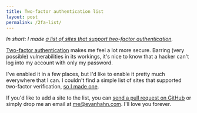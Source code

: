 ```yaml
---
title: Two-factor authentication list
layout: post
permalink: /2fa-list/
---
```

*In short: I made [a list of sites that support two-factor authentication](http://evanhahn.com/2fa).*

[Two-factor authentication](https://en.wikipedia.org/wiki/Two-step_verification) makes me feel a lot more secure. Barring (very possible) vulnerabilities in its workings, it's nice to know that a hacker can't log into my account with only my password.

I've enabled it in a few places, but I'd like to enable it pretty much everywhere that I can. I couldn't find a simple list of sites that supported two-factor verification, [so I made one](http://evanhahn.com/2fa).

If you'd like to add a site to the list, you can [send a pull request on GitHub](https://github.com/EvanHahn/two-factor-auth-list) or simply drop me an email at <me@evanhahn.com>. I'll love you forever.
